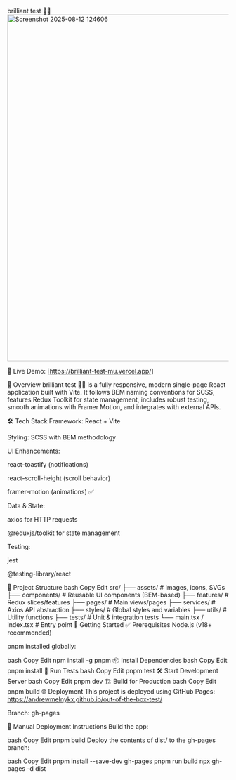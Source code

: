 
brilliant test 🧰🚀
<img width="1874" height="790" alt="Screenshot 2025-08-12 124606" src="https://github.com/user-attachments/assets/1d79ac71-e899-4808-b427-89e3292956e4" />

🔗 Live Demo: [https://brilliant-test-mu.vercel.app/]

📌 Overview
brilliant test 🧰🚀 is a fully responsive, modern single-page React application built with Vite.
It follows BEM naming conventions for SCSS, features Redux Toolkit for state management, includes robust testing, smooth animations with Framer Motion, and integrates with external APIs.

🛠️ Tech Stack
Framework: React + Vite

Styling: SCSS with BEM methodology

UI Enhancements:

react-toastify (notifications)

react-scroll-height (scroll behavior)

framer-motion (animations) ✅

Data & State:

axios for HTTP requests

@reduxjs/toolkit for state management

Testing:

jest

@testing-library/react

📂 Project Structure
bash
Copy
Edit
src/
├── assets/       # Images, icons, SVGs
├── components/   # Reusable UI components (BEM-based)
├── features/     # Redux slices/features
├── pages/        # Main views/pages
├── services/     # Axios API abstraction
├── styles/       # Global styles and variables
├── utils/        # Utility functions
├── tests/        # Unit & integration tests
└── main.tsx / index.tsx  # Entry point
🚀 Getting Started
✅ Prerequisites
Node.js (v18+ recommended)

pnpm installed globally:

bash
Copy
Edit
npm install -g pnpm
📦 Install Dependencies
bash
Copy
Edit
pnpm install
🧪 Run Tests
bash
Copy
Edit
pnpm test
🛠 Start Development Server
bash
Copy
Edit
pnpm dev
🏗 Build for Production
bash
Copy
Edit
pnpm build
🌐 Deployment
This project is deployed using GitHub Pages:
https://andrewmelnykx.github.io/out-of-the-box-test/

Branch: gh-pages

🧾 Manual Deployment Instructions
Build the app:

bash
Copy
Edit
pnpm build
Deploy the contents of dist/ to the gh-pages branch:

bash
Copy
Edit
pnpm install --save-dev gh-pages
pnpm run build
npx gh-pages -d dist
